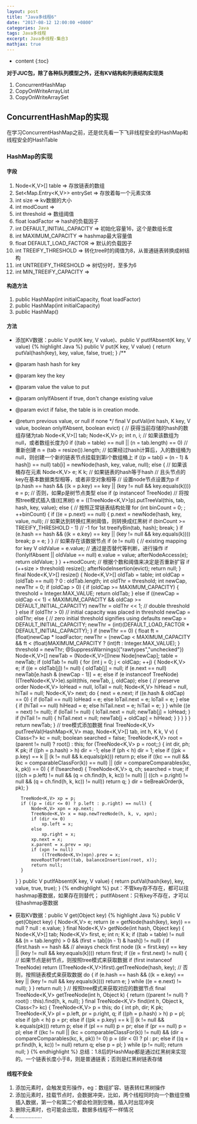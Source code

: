 ```yaml
---
layout: post
title: "Java多线程6"
date: "2017-08-12 12:00:00 +0800"
categories: Java
tags: Java多线程
excerpt: Java多线程-集合3
mathjax: true
---
```


* content
{:toc}

**对于JUC包，除了各种队列模型之外，还有KV结构和列表结构实现类**
1. ConcurrentHashMap
2. CopyOnWriteArrayList
3. CopyOnWriteArraySet

## ConcurrentHashMap的实现

在学习ConcurrentHashMap之前，还是优先看一下飞非线程安全的HashMap和线程安全的HashTable

### HashMap的实现
#### 字段
1. Node<K,V>[] table => 存放链表的数组
2. Set<Map.Entry<K,V>> entrySet => 存放着每一个元素实体
3. int size => kv数据的大小
4. int modCount =>
5. int threshold => 数组阈值
6. float loadFactor => hash的负载因子
7. int DEFAULT_INITIAL_CAPACITY => 初始化容量16，这个是数组长度
8. int MAXIMUM_CAPACITY => hashmap最大容量值
9. float DEFAULT_LOAD_FACTOR => 默认的负载因子
10. int TREEIFY_THRESHOLD => 转化tree时的阈值为8，从普通链表转换成树结构
11. int UNTREEIFY_THRESHOLD => 树切分时，至多为6
12. int MIN_TREEIFY_CAPACITY =>

#### 构造方法
1. public HashMap(int initialCapacity, float loadFactor)
2. public HashMap(int initialCapacity)
3. public HashMap()


#### 方法
- 添加KV数据：public V put(K key, V value)、public V putIfAbsent(K key, V value)
{% highlight Java %}
public V put(K key, V value) {
    return putVal(hash(key), key, value, false, true);
}
/**
* @param hash hash for key
* @param key the key
* @param value the value to put
* @param onlyIfAbsent if true, don't change existing value
* @param evict if false, the table is in creation mode.
* @return previous value, or null if none
*/
final V putVal(int hash, K key, V value, boolean onlyIfAbsent,
                   boolean evict) {
    // 获得当前存储的hash的数组存储为tab
    Node<K,V>[] tab; Node<K,V> p; int n, i;
    // 如果该数组为null，或者数组长度为0
    if ((tab = table) == null || (n = tab.length) == 0)
        // 重新创建
        n = (tab = resize()).length;
    // 如果经过hash计算后，入的数组桶为null，则创建一个新的链表节点挂载到第i个数组桶上
    if ((p = tab[i = (n - 1) & hash]) == null)
        tab[i] = newNode(hash, key, value, null);
    else {
        // 如果该桶存在元素
        Node<K,V> e; K k;
        // 如果链表的hash等于hash
        // 且头节点的key在基本数据类型相等，或者非空对象相等
        // 设置node节点设置为p
        if (p.hash == hash &&
            ((k = p.key) == key || (key != null && key.equals(k))))
            e = p;
        // 否则，如果p是树节点类型
        else if (p instanceof TreeNode)
            // 将按照tree模式插入值(红黑树)
            e = ((TreeNode<K,V>)p).putTreeVal(this, tab, hash, key, value);
        else {
            // 按照正常链表结构处理
            for (int binCount = 0; ; ++binCount) {
                if ((e = p.next) == null) {
                    p.next = newNode(hash, key, value, null);
                    // 如果达到转换红黑树阈值，则转换成红黑树
                    if (binCount >= TREEIFY_THRESHOLD - 1) // -1 for 1st
                        treeifyBin(tab, hash);
                    break;
                }
                if (e.hash == hash &&
                    ((k = e.key) == key || (key != null && key.equals(k))))
                    break;
                p = e;
            }
        }
        // 如果存在该数据节点
        if (e != null) { // existing mapping for key
            V oldValue = e.value;
            // 通过是否替代等判断，进行操作
            if (!onlyIfAbsent || oldValue == null)
                e.value = value;
            afterNodeAccess(e);
            return oldValue;
        }
    }
    ++modCount;
    // 根据个数和阈值来决定是否重新扩容
    if (++size > threshold)
        resize();
    afterNodeInsertion(evict);
    return null;
}
final Node<K,V>[] resize() {
    Node<K,V>[] oldTab = table;
    int oldCap = (oldTab == null) ? 0 : oldTab.length;
    int oldThr = threshold;
    int newCap, newThr = 0;
    if (oldCap > 0) {
        if (oldCap >= MAXIMUM_CAPACITY) {
            threshold = Integer.MAX_VALUE;
            return oldTab;
        }
        else if ((newCap = oldCap << 1) < MAXIMUM_CAPACITY &&
                 oldCap >= DEFAULT_INITIAL_CAPACITY)
            newThr = oldThr << 1; // double threshold
    }
    else if (oldThr > 0) // initial capacity was placed in threshold
        newCap = oldThr;
    else {               // zero initial threshold signifies using defaults
        newCap = DEFAULT_INITIAL_CAPACITY;
        newThr = (int)(DEFAULT_LOAD_FACTOR * DEFAULT_INITIAL_CAPACITY);
    }
    if (newThr == 0) {
        float ft = (float)newCap * loadFactor;
        newThr = (newCap < MAXIMUM_CAPACITY && ft < (float)MAXIMUM_CAPACITY ?
                  (int)ft : Integer.MAX_VALUE);
    }
    threshold = newThr;
    @SuppressWarnings({"rawtypes","unchecked"})
        Node<K,V>[] newTab = (Node<K,V>[])new Node[newCap];
    table = newTab;
    if (oldTab != null) {
        for (int j = 0; j < oldCap; ++j) {
            Node<K,V> e;
            if ((e = oldTab[j]) != null) {
                oldTab[j] = null;
                if (e.next == null)
                    newTab[e.hash & (newCap - 1)] = e;
                else if (e instanceof TreeNode)
                    ((TreeNode<K,V>)e).split(this, newTab, j, oldCap);
                else { // preserve order
                    Node<K,V> loHead = null, loTail = null;
                    Node<K,V> hiHead = null, hiTail = null;
                    Node<K,V> next;
                    do {
                        next = e.next;
                        if ((e.hash & oldCap) == 0) {
                            if (loTail == null)
                                loHead = e;
                            else
                                loTail.next = e;
                            loTail = e;
                        }
                        else {
                            if (hiTail == null)
                                hiHead = e;
                            else
                                hiTail.next = e;
                            hiTail = e;
                        }
                    } while ((e = next) != null);
                    if (loTail != null) {
                        loTail.next = null;
                        newTab[j] = loHead;
                    }
                    if (hiTail != null) {
                        hiTail.next = null;
                        newTab[j + oldCap] = hiHead;
                    }
                }
            }
        }
    }
    return newTab;
}
// tree模式添加数据
final TreeNode<K,V> putTreeVal(HashMap<K,V> map, Node<K,V>[] tab,
                                       int h, K k, V v) {
    Class<?> kc = null;
    boolean searched = false;
    TreeNode<K,V> root = (parent != null) ? root() : this;
    for (TreeNode<K,V> p = root;;) {
        int dir, ph; K pk;
        if ((ph = p.hash) > h)
            dir = -1;
        else if (ph < h)
            dir = 1;
        else if ((pk = p.key) == k || (k != null && k.equals(pk)))
            return p;
        else if ((kc == null &&
                  (kc = comparableClassFor(k)) == null) ||
                 (dir = compareComparables(kc, k, pk)) == 0) {
            if (!searched) {
                TreeNode<K,V> q, ch;
                searched = true;
                if (((ch = p.left) != null &&
                     (q = ch.find(h, k, kc)) != null) ||
                    ((ch = p.right) != null &&
                     (q = ch.find(h, k, kc)) != null))
                    return q;
            }
            dir = tieBreakOrder(k, pk);
        }

        TreeNode<K,V> xp = p;
        if ((p = (dir <= 0) ? p.left : p.right) == null) {
            Node<K,V> xpn = xp.next;
            TreeNode<K,V> x = map.newTreeNode(h, k, v, xpn);
            if (dir <= 0)
                xp.left = x;
            else
                xp.right = x;
            xp.next = x;
            x.parent = x.prev = xp;
            if (xpn != null)
                ((TreeNode<K,V>)xpn).prev = x;
            moveRootToFront(tab, balanceInsertion(root, x));
            return null;
        }
    }
}
public V putIfAbsent(K key, V value) {
    return putVal(hash(key), key, value, true, true);
}
{% endhighlight %}
put：不管key存不存在，都可以往hashmap塞数据，如果存在则替代；
putIfAbsent：只有key不存在，才可以往hashmap塞数据

- 获取KV数据：public V get(Object key)
{% highlight Java %}
public V get(Object key) {
    Node<K,V> e;
    return (e = getNode(hash(key), key)) == null ? null : e.value;
}
final Node<K,V> getNode(int hash, Object key) {
    Node<K,V>[] tab; Node<K,V> first, e; int n; K k;
    if ((tab = table) != null && (n = tab.length) > 0 &&
        (first = tab[(n - 1) & hash]) != null) {
        if (first.hash == hash && // always check first node
            ((k = first.key) == key || (key != null && key.equals(k))))
            return first;
        if ((e = first.next) != null) {
            // 如果节点是树节点，则按照tree模式来获取数据
            if (first instanceof TreeNode)
                return ((TreeNode<K,V>)first).getTreeNode(hash, key);
            // 否则，按照链表模式来获取数据
            do {
                if (e.hash == hash &&
                    ((k = e.key) == key || (key != null && key.equals(k))))
                    return e;
            } while ((e = e.next) != null);
        }
    }
    return null;
}
// 按照tree模式来获取对应的数据节点
final TreeNode<K,V> getTreeNode(int h, Object k) {
    return ((parent != null) ? root() : this).find(h, k, null);
}
final TreeNode<K,V> find(int h, Object k, Class<?> kc) {
    TreeNode<K,V> p = this;
    do {
        int ph, dir; K pk;
        TreeNode<K,V> pl = p.left, pr = p.right, q;
        if ((ph = p.hash) > h)
            p = pl;
        else if (ph < h)
            p = pr;
        else if ((pk = p.key) == k || (k != null && k.equals(pk)))
            return p;
        else if (pl == null)
            p = pr;
        else if (pr == null)
            p = pl;
        else if ((kc != null ||
                  (kc = comparableClassFor(k)) != null) &&
                 (dir = compareComparables(kc, k, pk)) != 0)
            p = (dir < 0) ? pl : pr;
        else if ((q = pr.find(h, k, kc)) != null)
            return q;
        else
            p = pl;
    } while (p != null);
    return null;
}
{% endhighlight %}
总结：1.8后的HashMap都是通过红黑树来实现的。一个链表长度小于8，则是普通链表；否则是红黑树链表存储

#### 线程不安全
1. 添加元素时，会触发变形操作，eg：数组扩容、链表转红黑树操作
2. 添加元素时，挂载节点时，会数据冲突，比如，两个线程同时向一个数组空桶插入数据，第一个和第二个都会检测到空桶，插入时出现冲突
3. 删除元素时，也可能会出现，数据多线程不一样情况
4. ………………
